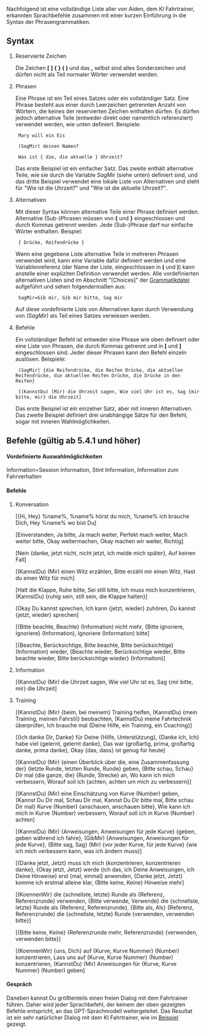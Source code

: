Nachfolgend ist eine vollständige Liste aller von Aiden, dem KI Fahrtrainer, erkannten Sprachbefehle zusammen mit einer kurzen Einführung in die Syntax der Phrasengrammatiken.

## Syntax

1. Reservierte Zeichen

   Die Zeichen **[**  **]**  **{**  **}**  **(**  **)** und das **,** selbst sind alles Sonderzeichen und dürfen nicht als Teil normaler Wörter verwendet werden.
   
2. Phrasen

   Eine Phrase ist ein Teil eines Satzes oder ein vollständiger Satz. Eine Phrase besteht aus einer durch Leerzeichen getrennten Anzahl von Wörtern, die keines der reservierten Zeichen enthalten dürfen. Es dürfen jedoch alternative Teile (entweder direkt oder namentlich referenziert) verwendet werden, wie unten definiert. Beispiele:
   
		Mary will ein Eis

		(SagMir) deinen Namen?

		Was ist { die, die aktuelle } Uhrzeit?

   Das erste Beispiel ist ein einfacher Satz. Das zweite enthält alternative Teile, wie sie durch die Variable *SagMir* (siehe unten) definiert sind, und das dritte Beispiel verwendet eine lokale Liste von Alternativen und steht für "Wie ist die Uhrzeit?" und "Wie ist die aktuelle Uhrzeit?".


3. Alternativen

   Mit dieser Syntax können alternative Teile einer Phrase definiert werden. Alternative (Sub-)Phrasen müssen von **{** und **}** eingeschlossen und durch Kommas getrennt werden. Jede (Sub-)Phrase darf nur einfache Wörter enthalten. Beispiel:
   
		{ Drücke, Reifendrücke }

   Wenn eine gegebene Liste alternative Teile in mehreren Phrasen verwendet wird, kann eine Variable dafür definiert werden und eine Variablenreferenz (der Name der Liste, eingeschlossen in **(** und **)**) kann anstelle einer expliziten Definition verwendet werden. Alle vordefinierten alternativen Listen sind im Abschnitt "[Choices]" der [Grammatikdatei](https://github.com/SeriousOldMan/Simulator-Controller/blob/main/Sources/Assistants/Grammars/Race%20Engineer.grammars.de) aufgeführt und sehen folgendermaßen aus:

		SagMir=Gib mir, Gib mir bitte, Sag mir

   Auf diese vordefinierte Liste von Alternativen kann durch Verwendung von *(SagMir)* als Teil eines Satzes verwiesen werden.

4. Befehle

   Ein vollständiger Befehl ist entweder eine Phrase wie oben definiert oder eine Liste von Phrasen, die durch Kommas getrennt und in **[** und **]** eingeschlossen sind. Jeder dieser Phrasen kann den Befehl einzeln auslösen. Beispiele:

		(SagMir) {die Reifendrücke, die Reifen Drücke, die aktuellen Reifendrücke, die aktuellen Reifen Drücke, die Drücke in den Reifen}
		
		[(KannstDu) (Mir) die Uhrzeit sagen, Wie viel Uhr ist es, Sag {mir bitte, mir} die Uhrzeit]

   Das erste Beispiel ist ein einzelner Satz, aber mit inneren Alternativen. Das zweite Beispiel definiert drei unabhängige Sätze für den Befehl, sogar mit inneren Wahlmöglichkeiten.

## Befehle (gültig ab 5.4.1 und höher)

#### Vordefinierte Auswahlmöglichkeiten

Information=Session Information, Stint Information, Information zum Fahrverhalten

#### Befehle

1.  Konversation

	[{Hi, Hey} %name%, %name% hörst du mich, %name% ich brauche Dich, Hey %name% wo bist Du]
	
	[Einverstanden, Ja bitte, Ja mach weiter, Perfekt mach weiter, Mach weiter bitte, Okay weitermachen, Okay machen wir weiter, Richtig]
	
	[Nein {danke, jetzt nicht, nicht jetzt, ich melde mich später}, Auf keinen Fall]

	[(KannstDu) (Mir) einen Witz erzählen, Bitte erzähl mir einen Witz, Hast du einen Witz für mich]

	[Halt die Klappe, Ruhe bitte, Sei still bitte, Ich muss mich konzentrieren, (KannstDu) {ruhig sein, still sein, die Klappe halten}]

	[Okay Du kannst sprechen, Ich kann {jetzt, wieder} zuhören, Du kannst {jetzt, wieder} sprechen]

	[{Bitte beachte, Beachte} (Information) nicht mehr, {Bitte ignoriere, Ignoriere} (Information), Ignoriere (Information) bitte]

	[{Beachte, Berücksichtige, Bitte beachte, Bitte berücksichtige} (Information) wieder, {Beachte wieder, Berücksichtige wieder, Bitte beachte wieder, Bitte berücksichtige wieder} (Information)]

2.  Information

	[(KannstDu) (Mir) die Uhrzeit sagen, Wie viel Uhr ist es, Sag {mir bitte, mir} die Uhrzeit]

3.  Training

	[(KannstDu) (Mir) {beim, bei meinem} Training helfen, (KannstDu) {mein Training, meinen Fahrstil} beobachten, (KannstDu) meine Fahrtechnik überprüfen, Ich brauche mal {Deine Hilfe, ein Training, ein Coaching}]

	[{Ich danke Dir, Danke} für Deine {Hilfe, Unterstützung}, {Danke ich, Ich} habe viel {gelernt, gelernt danke}, Das war {großartig, prima, großartig danke, prima danke}, Okay {das, dass} ist genug für heute]

	[(KannstDu) (Mir) {einen Überblick über die, eine Zusammenfassung der} {letzte Runde, letzten Runde, Runde} geben, {Bitte schau, Schau} Dir mal {die ganze, die} {Runde, Strecke} an, Wo kann ich mich verbessern, Worauf soll ich {achten, achten um mich zu verbessern}]

	[(KannstDu) (Mir) eine Einschätzung von Kurve (Number) geben, {Kannst Du Dir mal, Schau Dir mal, Kannst Du Dir bitte mal, Bitte schau Dir mal} Kurve (Number) {anschauen, anschauen bitte}, Wie kann ich mich in Kurve (Number) verbessern, Worauf soll ich in Kurve (Number) achten]

	[(KannstDu) (Mir) {Anweisungen, Anweisungen für jede Kurve} {geben, geben während ich fahre}, (GibMir) {Anweisungen, Anweisungen für jede Kurve}, {Bitte sag, Sag} (Mir) {vor jeder Kurve, für jede Kurve} {wie ich mich verbessern kann, was ich ändern muss}]

	[{Danke jetzt, Jetzt} muss ich mich {konzentrieren, konzentrieren danke}, {Okay jetzt, Jetzt} werde {ich das, ich Deine Anweisungen, ich Deine Hinweise} erst {mal, einmal} anwenden, {Danke jetzt, Jetzt} komme ich erstmal alleine klar, {Bitte keine, Keine} Hinweise mehr]

	[(KoennenWir) die {schnellste, letzte} Runde als {Referenz, Referenzrunde} verwenden, {Bitte verwende, Verwende} die {schnellste, letzte} Runde als {Referenz, Referenzrunde}, {Bitte als, Als} {Referenz, Referenzrunde} die {schnellste, letzte} Runde {verwenden, verwenden bitte}]

	[{Bitte keine, Keine} {Referenzrunde mehr, Referenzrunde} {verwenden, verwenden bitte}]
	
	[(KoennenWir) {uns, Dich} auf {Kurve, Kurve Nummer} (Number) konzentrieren, Lass uns auf {Kurve, Kurve Nummer} (Number) konzentrieren, (KannstDu) (Mir) Anweisungen für {Kurve, Kurve Nummer} (Number) geben]

#### Gespräch

Daneben kannst Du größtenteils einen freien Dialog mit dem Fahrtrainer führen. Daher wird jeder Sprachbefehl, der keinem der oben gezeigten Befehle entspricht, an das GPT-Sprachmodell weitergeleitet. Das Resultat ist ein sehr natürlicher Dialog mit dem KI Fahrtrainer, wie im [Beispiel](https://github.com/SeriousOldMan/Simulator-Controller/wiki/AI-Driving-Coach#a-typical-dialog) gezeigt.